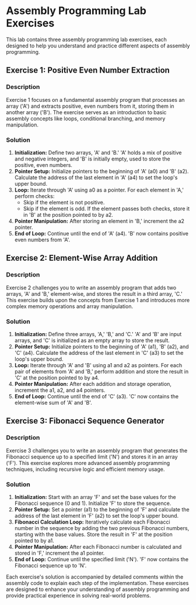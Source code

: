 # Assembly Programming Lab Exercises

This lab contains three assembly programming lab exercises, each designed to help you understand and practice different aspects of assembly programming.

## Exercise 1: Positive Even Number Extraction

### Description
Exercise 1 focuses on a fundamental assembly program that processes an array ('A') and extracts positive, even numbers from it, storing them in another array ('B'). The exercise serves as an introduction to basic assembly concepts like loops, conditional branching, and memory manipulation.

### Solution
1. **Initialization:** Define two arrays, 'A' and 'B.' 'A' holds a mix of positive and negative integers, and 'B' is initially empty, used to store the positive, even numbers.
2. **Pointer Setup:** Initialize pointers to the beginning of 'A' (a0) and 'B' (a2). Calculate the address of the last element in 'A' (a4) to set the loop's upper bound.
3. **Loop:** Iterate through 'A' using a0 as a pointer. For each element in 'A,' perform checks:
   - Skip if the element is not positive.
   - Skip if the element is odd.
   If the element passes both checks, store it in 'B' at the position pointed to by a2.
4. **Pointer Manipulation:** After storing an element in 'B,' increment the a2 pointer.
5. **End of Loop:** Continue until the end of 'A' (a4). 'B' now contains positive even numbers from 'A'.

## Exercise 2: Element-Wise Array Addition

### Description
Exercise 2 challenges you to write an assembly program that adds two arrays, 'A' and 'B,' element-wise, and stores the result in a third array, 'C.' This exercise builds upon the concepts from Exercise 1 and introduces more complex memory operations and array manipulation.

### Solution
1. **Initialization:** Define three arrays, 'A,' 'B,' and 'C.' 'A' and 'B' are input arrays, and 'C' is initialized as an empty array to store the result.
2. **Pointer Setup:** Initialize pointers to the beginning of 'A' (a1), 'B' (a2), and 'C' (a4). Calculate the address of the last element in 'C' (a3) to set the loop's upper bound.
3. **Loop:** Iterate through 'A' and 'B' using a1 and a2 as pointers. For each pair of elements from 'A' and 'B,' perform addition and store the result in 'C' at the position pointed to by a4.
4. **Pointer Manipulation:** After each addition and storage operation, increment the a1, a2, and a4 pointers.
5. **End of Loop:** Continue until the end of 'C' (a3). 'C' now contains the element-wise sum of 'A' and 'B'.

## Exercise 3: Fibonacci Sequence Generator

### Description
Exercise 3 challenges you to write an assembly program that generates the Fibonacci sequence up to a specified limit ('N') and stores it in an array ('F'). This exercise explores more advanced assembly programming techniques, including recursive logic and efficient memory usage.

### Solution
1. **Initialization:** Start with an array 'F' and set the base values for the Fibonacci sequence (0 and 1). Initialize 'F' to store the sequence.
2. **Pointer Setup:** Set a pointer (a1) to the beginning of 'F' and calculate the address of the last element in 'F' (a2) to set the loop's upper bound.
3. **Fibonacci Calculation Loop:** Iteratively calculate each Fibonacci number in the sequence by adding the two previous Fibonacci numbers, starting with the base values. Store the result in 'F' at the position pointed to by a1.
4. **Pointer Manipulation:** After each Fibonacci number is calculated and stored in 'F,' increment the a1 pointer.
5. **End of Loop:** Continue until the specified limit ('N'). 'F' now contains the Fibonacci sequence up to 'N'.

Each exercise's solution is accompanied by detailed comments within the assembly code to explain each step of the implementation. These exercises are designed to enhance your understanding of assembly programming and provide practical experience in solving real-world problems.
